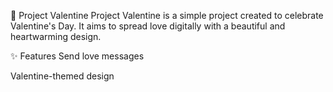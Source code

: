 💖 Project Valentine
Project Valentine is a simple project created to celebrate Valentine's Day. It aims to spread love digitally with a beautiful and heartwarming design.

✨ Features
Send love messages

Valentine-themed design
